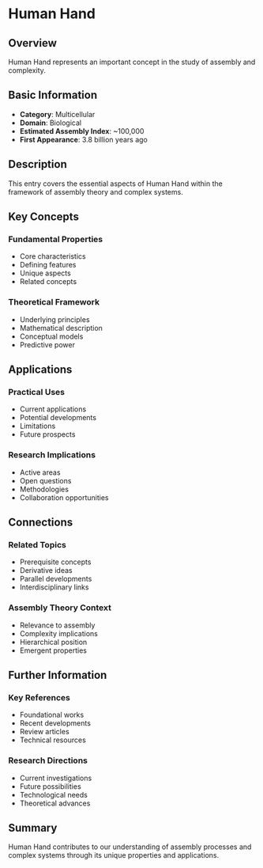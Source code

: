 # Human Hand

## Overview

Human Hand represents an important concept in the study of assembly and complexity.

## Basic Information

- **Category**: Multicellular
- **Domain**: Biological
- **Estimated Assembly Index**: ~100,000
- **First Appearance**: 3.8 billion years ago

## Description

This entry covers the essential aspects of Human Hand within the framework of assembly theory and complex systems.

## Key Concepts

### Fundamental Properties
- Core characteristics
- Defining features
- Unique aspects
- Related concepts

### Theoretical Framework
- Underlying principles
- Mathematical description
- Conceptual models
- Predictive power

## Applications

### Practical Uses
- Current applications
- Potential developments
- Limitations
- Future prospects

### Research Implications
- Active areas
- Open questions
- Methodologies
- Collaboration opportunities

## Connections

### Related Topics
- Prerequisite concepts
- Derivative ideas
- Parallel developments
- Interdisciplinary links

### Assembly Theory Context
- Relevance to assembly
- Complexity implications
- Hierarchical position
- Emergent properties

## Further Information

### Key References
- Foundational works
- Recent developments
- Review articles
- Technical resources

### Research Directions
- Current investigations
- Future possibilities
- Technological needs
- Theoretical advances

## Summary

Human Hand contributes to our understanding of assembly processes and complex systems through its unique properties and applications.
